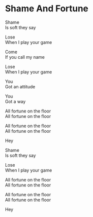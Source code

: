 # Shame And Fortune  

Shame  
Is soft they say  

Lose  
When I play your game  

Come  
If you call my name  

Lose  
When I play your game  

You  
Got an attitude  

You  
Got a way  

All fortune on the floor  
All fortune on the floor  

All fortune on the floor  
All fortune on the floor  

Hey  

Shame  
Is soft they say  

Lose  
When I play your game  

All fortune on the floor  
All fortune on the floor  

All fortune on the floor  
All fortune on the floor  

Hey  
